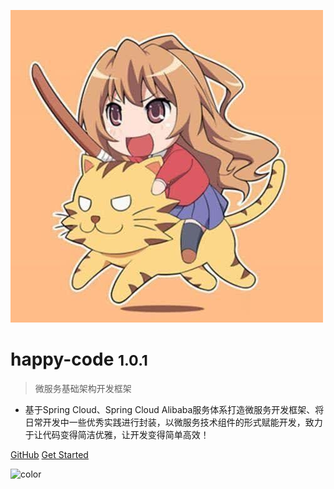 ![logo](_media/icon.jpg ':size=100x100')

# happy-code <small>1.0.1</small>

> 微服务基础架构开发框架
- 基于Spring Cloud、Spring Cloud Alibaba服务体系打造微服务开发框架、将日常开发中一些优秀实践进行封装，以微服务技术组件的形式赋能开发，致力于让代码变得简洁优雅，让开发变得简单高效！

[GitHub](https://github.com/happy-coding-cool)
[Get Started](#start)

![color](#fde6b3)
